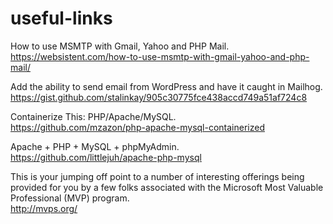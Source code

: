 # useful-links

How to use MSMTP with Gmail, Yahoo and PHP Mail.  
https://websistent.com/how-to-use-msmtp-with-gmail-yahoo-and-php-mail/

Add the ability to send email from WordPress and have it caught in Mailhog.  
https://gist.github.com/stalinkay/905c30775fce438accd749a51af724c8

Containerize This: PHP/Apache/MySQL.  
https://github.com/mzazon/php-apache-mysql-containerized

Apache + PHP + MySQL + phpMyAdmin.  
https://github.com/littlejuh/apache-php-mysql

This is your jumping off point to a number of interesting offerings being provided for you by a few folks associated with the Microsoft Most Valuable Professional (MVP) program.  
http://mvps.org/

